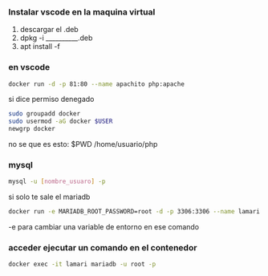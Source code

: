 ### Instalar vscode en la maquina virtual
1. descargar el .deb
2. dpkg -i __________.deb
3. apt install -f

### en vscode
```bash
docker run -d -p 81:80 --name apachito php:apache
```

si dice permiso denegado
```bash
sudo groupadd docker  
sudo usermod -aG docker $USER  
newgrp docker
```

no se que es esto:
$PWD /home/usuario/php


### mysql
```bash
mysql -u [nombre_usuaro] -p
```

si solo te sale el mariadb
```bash
docker run -e MARIADB_ROOT_PASSWORD=root -d -p 3306:3306 --name lamari mariadb
```
-e para cambiar una variable de entorno en ese comando

### acceder ejecutar un comando en el contenedor

```bash
docker exec -it lamari mariadb -u root -p
```



